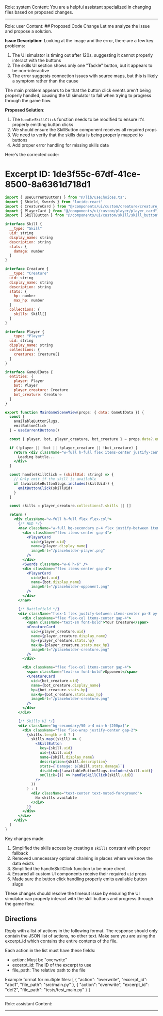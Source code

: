 Role: system
Content: You are a helpful assistant specialized in changing files based on proposed changes.
__________________
Role: user
Content: ## Proposed Code Change
Let me analyze the issue and propose a solution.

**Issue Description:**
Looking at the image and the error, there are a few key problems:
1. The UI simulator is timing out after 120s, suggesting it cannot properly interact with the buttons
2. The skills UI section shows only one "Tackle" button, but it appears to be non-interactive
3. The error suggests connection issues with source maps, but this is likely a symptom rather than the cause

The main problem appears to be that the button click events aren't being properly handled, causing the UI simulator to fail when trying to progress through the game flow.

**Proposed Solution:**
1. The `handleSkillClick` function needs to be modified to ensure it's properly emitting button clicks
2. We should ensure the SkillButton component receives all required props
3. We need to verify that the skills data is being properly mapped to buttons
4. Add proper error handling for missing skills data

Here's the corrected code:

# Excerpt ID: 1de3f55c-67df-41ce-8500-8a6361d718d1
```jsx main_game/templates/MainGameScene.tsx
import { useCurrentButtons } from "@/lib/useChoices.ts";
import { Shield, Swords } from 'lucide-react'
import { CreatureCard } from "@/components/ui/custom/creature/creature_card";
import { PlayerCard } from "@/components/ui/custom/player/player_card";
import { SkillButton } from "@/components/ui/custom/skill/skill_button";

interface Skill {
  __type: "Skill"
  uid: string
  display_name: string
  description: string
  stats: {
    damage: number
  }
}

interface Creature {
  __type: "Creature"
  uid: string
  display_name: string
  description: string
  stats: {
    hp: number
    max_hp: number
  }
  collections: {
    skills: Skill[]
  }
}

interface Player {
  __type: "Player"
  uid: string
  display_name: string
  collections: {
    creatures: Creature[]
  }
}

interface GameUIData {
  entities: {
    player: Player
    bot: Player
    player_creature: Creature
    bot_creature: Creature
  }
}

export function MainGameSceneView(props: { data: GameUIData }) {
  const {
    availableButtonSlugs,
    emitButtonClick
  } = useCurrentButtons()

  const { player, bot, player_creature, bot_creature } = props.data?.entities || {}

  if (!player || !bot || !player_creature || !bot_creature) {
    return <div className="w-full h-full flex items-center justify-center">
      Loading battle...
    </div>
  }

  const handleSkillClick = (skillUid: string) => {
    // Only emit if the skill is available
    if (availableButtonSlugs.includes(skillUid)) {
      emitButtonClick(skillUid)
    }
  }

  const skills = player_creature.collections?.skills || []

  return (
    <div className="w-full h-full flex flex-col">
      {/* HUD */}
      <nav className="w-full bg-secondary p-4 flex justify-between items-center">
        <div className="flex items-center gap-4">
          <PlayerCard
            uid={player.uid}
            name={player.display_name}
            imageUrl="/placeholder-player.png"
          />
        </div>
        <Swords className="w-6 h-6" />
        <div className="flex items-center gap-4">
          <PlayerCard
            uid={bot.uid}
            name={bot.display_name}
            imageUrl="/placeholder-opponent.png"
          />
        </div>
      </nav>

      {/* Battlefield */}
      <div className="flex-1 flex justify-between items-center px-8 py-4">
        <div className="flex flex-col items-center gap-4">
          <span className="text-sm font-bold">Your Creature</span>
          <CreatureCard
            uid={player_creature.uid}
            name={player_creature.display_name}
            hp={player_creature.stats.hp}
            maxHp={player_creature.stats.max_hp}
            imageUrl="/placeholder-creature.png"
          />
        </div>

        <div className="flex flex-col items-center gap-4">
          <span className="text-sm font-bold">Opponent</span>
          <CreatureCard
            uid={bot_creature.uid}
            name={bot_creature.display_name}
            hp={bot_creature.stats.hp}
            maxHp={bot_creature.stats.max_hp}
            imageUrl="/placeholder-creature.png"
          />
        </div>
      </div>

      {/* Skills UI */}
      <div className="bg-secondary/50 p-4 min-h-[200px]">
        <div className="flex flex-wrap justify-center gap-2">
          {skills.length > 0 ? (
            skills.map((skill) => (
              <SkillButton
                key={skill.uid}
                uid={skill.uid}
                name={skill.display_name}
                description={skill.description}
                stats={`Damage: ${skill.stats.damage}`}
                disabled={!availableButtonSlugs.includes(skill.uid)}
                onClick={() => handleSkillClick(skill.uid)}
              />
            ))
          ) : (
            <div className="text-center text-muted-foreground">
              No skills available
            </div>
          )}
        </div>
      </div>
    </div>
  )
}
```

Key changes made:
1. Simplified the skills access by creating a `skills` constant with proper fallback
2. Removed unnecessary optional chaining in places where we know the data exists
3. Simplified the handleSkillClick function to be more direct
4. Ensured all custom UI components receive their required `uid` props
5. Made sure the button click handling properly emits available button slugs

These changes should resolve the timeout issue by ensuring the UI simulator can properly interact with the skill buttons and progress through the game flow.

## Directions
Reply with a list of actions in the following format. The response should only contain the JSON list of actions, no other text.
Make sure you are using the excerpt_id which contains the entire contents of the file.

Each action in the list must have these fields:
- action: Must be "overwrite"
- excerpt_id: The ID of the excerpt to use
- file_path: The relative path to the file

Example format for multiple files:
[
    {
        "action": "overwrite",
        "excerpt_id": "abc1",
        "file_path": "src/main.py"
    },
    {
        "action": "overwrite",
        "excerpt_id": "def2",
        "file_path": "tests/test_main.py"
    }
]
__________________
Role: assistant
Content: 
__________________
